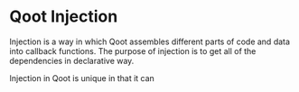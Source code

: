 # Qoot Injection

Injection is a way in which Qoot assembles different parts of code and data into callback functions. The purpose of injection is to get all of the dependencies in declarative way.

Injection in Qoot is unique in that it can
